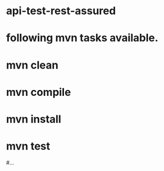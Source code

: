 # api-test-rest-assured
# following mvn tasks available.
# mvn clean
# mvn compile
# mvn install
# mvn test
#...
